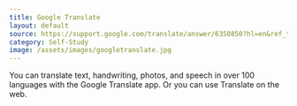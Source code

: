 ```yaml
---
title: Google Translate
layout: default
source: https://support.google.com/translate/answer/6350850?hl=en&ref_topic=7011755
category: Self-Study
image: /assets/images/googletranslate.jpg
---
```

You can translate text, handwriting, photos, and speech in over 100 languages with the Google Translate app. Or you can use Translate on the web.

